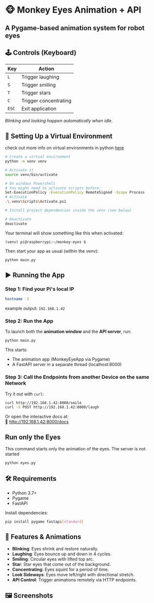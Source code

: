 # 🐵 Monkey Eyes Animation + API

## A Pygame-based animation system for robot eyes

## 🕹️ Controls (Keyboard)

| Key   | Action                |
| ----- | --------------------- |
| `L`   | Trigger laughing      |
| `S`   | Trigger smiling       |
| `T`   | Trigger stars         |
| `C`   | Trigger concentrating |
| `ESC` | Exit application      |

_Blinking and looking happen automatically when idle._

## 🔮 Setting Up a Virtual Environment

check out more info on virtual environments in python [here](https://fastapi.tiangolo.com/virtual-environments/#create-a-virtual-environment)

```bash
# Create a virtual environment
python -m venv venv

# Activate it
source venv/bin/activate

# On windows Powershell
# You might need to activate scripts before:
Set-ExecutionPolicy -ExecutionPolicy RemoteSigned -Scope Process
# Activate
.\.venv\Scripts\Activate.ps1

# Install project dependencies inside the venv (see below)

# Deactivate
deactivate
```

Your terminal will show something like this when activated:

```
(venv) pi@raspberrypi:~/monkey-eyes $
```

Then start your app as usual (within the venv):

```bash
python main.py
```

## ▶️ Running the App

### Step 1: Find your Pi's local IP

```bash
hostname -I
```

example output: `192.168.1.42`

### Step 2: Run the App

To launch both the **animation window** and the **API server**, run:

```bash
python main.py
```

This starts:

- The animation app (MonkeyEyeApp via Pygame)
- A FastAPI server in a separate thread (localhost:8000)

### Step 3: Call the Endpoints from another Device on the same Network

Try it out with `curl`:

```bash
curl http://192.168.1.42:8000/smile
curl -X POST http://192.168.1.42:8000/laugh
```

Or open the interactive docs at:  
📘 http://192.168.1.42:8000/docs

## Run only the Eyes

This command starts only the animation of the eyes. The server is not started

```bash
python eyes.py
```

## 🛠️ Requirements

- Python 3.7+
- Pygame
- FastAPI

Install dependencies:

```bash
pip install pygame fastapi[standard]
```

## 🧪 Features & Animations

- **Blinking**: Eyes shrink and restore naturally.
- **Laughing**: Eyes bounce up and down in 4 cycles.
- **Smiling**: Circular eyes with lifted top arc.
- **Star**: Star eyes that come out of the background.
- **Concentrating**: Eyes squint for a period of time.
- **Look Sideways**: Eyes move left/right with directional stretch.
- **API Control**: Trigger animations remotely via HTTP endpoints.

## 🖼️ Screenshots
